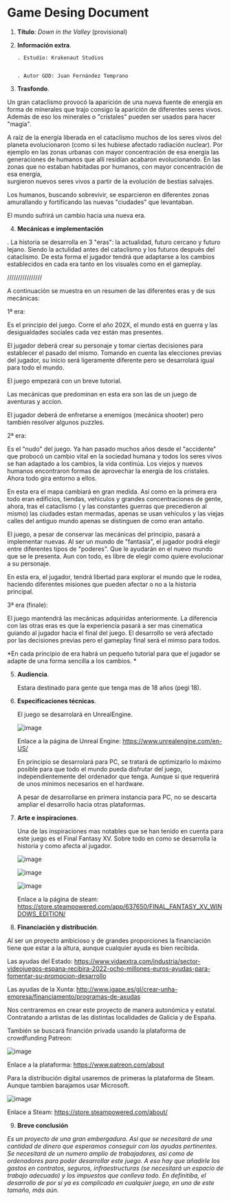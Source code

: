 Game Desing Document 
=============================
1. **Título**: _Down in the Valley_ (provisional)


2. **Información extra**.


       . Estudio: Krakenaut Studios


       . Autor GDD: Juan Fernández Temprano
       
       
3. **Trasfondo**.

 Un gran cataclismo provocó la aparición de una nueva fuente
 de energía en forma de minerales que trajo consigo la aparición
 de diferentes seres vivos. Además de eso los minerales
 o "cristales" pueden ser usados para hacer "magia".
 
 A raíz de la energía liberada en el cataclismo muchos
 de los seres vivos del planeta evolucionaron (como si les hubiese afectado radiación nuclear). 
 Por ejemplo en las zonas urbanas con mayor concentración de esa energía las generaciones de 
 humanos que allí residían acabaron evolucionando.
 En las zonas que no estaban habitadas por humanos, con mayor concentración de esa energía,  
 surgieron nuevos seres vivos a partir de la evolución de bestias salvajes.

 Los humanos, buscando sobrevivir, se esparcieron en diferentes zonas amurallando y fortificando 
 las nuevas "ciudades" que levantaban.

 El mundo sufrirá un cambio hacia una nueva era.



4. **Mecánicas e implementación**

 . La historia se desarrolla en 3 "eras": la actualidad, futuro cercano
 y futuro lejano. Siendo la actulidad antes del cataclismo y los futuros 
 después del cataclismo. De esta forma el jugador tendrá que adaptarse a los 
 cambios establecidos en cada era tanto en los visuales como en el gameplay. 
 
 ////////////////
 
 A continuación se muestra en un resumen de las diferentes eras y de sus mecánicas:
 
 1ª era: 
 
  Es el principio del juego. Corre el año 202X, el mundo está en guerra y las desigualdades 
  sociales cada vez están mas presentes. 
  
  El jugador deberá crear su personaje y tomar ciertas decisiones para establecer el pasado
  del mismo. 
  Tomando en cuenta las elecciones previas del jugador, su inicio será ligeramente diferente 
  pero se desarrolará igual para todo el mundo.
  
  El juego empezará con un breve tutorial.
  
  Las mecánicas que predominan en esta era son las de 
  un juego de aventuras y accíon.
  
  El jugador deberá de enfretarse a enemigos (mecánica shooter) pero también resolver algunos puzzles.
  
  
 2ª era:
 
 Es el "nudo" del juego. 
 Ya han pasado muchos años desde el "accidente" que probocó un cambio vital en la sociedad
 humana y todos los seres vivos se han adaptado a los cambios, la vida continúa. Los viejos
 y nuevos humanos encontraron formas de aprovechar la energia de los cristales. Ahora todo
 gira entorno a ellos. 
 
 En esta era el mapa cambiará en gran medida. Así como en la primera era todo eran edificios,
 tiendas, vehiculos y grandes concentraciones de gente, ahora, tras el cataclismo ( y las
 constantes guerras que precedieron al mismo) las ciudades estan mermadas, apenas se usan
 vehículos y las viejas calles del antiguo mundo apenas se distinguen de como eran antaño.
 
 El juego, a pesar de conservar las mecánicas del principio, pasará a implementar nuevas.
 Al ser un mundo de "fantasía", el jugador podrá elegir entre diferentes tipos de "poderes".
 Que le ayudarán en el nuevo mundo que se le presenta. Aun con todo, es libre de elegir
 como quiere evolucionar a su personaje. 
 
 En esta era, el jugador, tendrá libertad para explorar el mundo que le rodea, haciendo 
 diferentes misiones que pueden afectar o no a la historia principal. 
 
 
 3ª era (finale): 
 
  El juego mantendrá las mecánicas adquiridas anteriormente. La diferencia con las otras
  eras es que la experiencia pasará a ser mas cinematica guiando al jugador hacia el final
  del juego. El desarrollo se verá afectado por las decisiones previas pero el gameplay
  final será el mimso para todos. 

  
  *En cada principio de era habrá un pequeño tutorial para que el jugador se adapte de una 
  forma sencilla a los cambios. *
 
 
5. **Audiencia**.


   Estara destinado para gente que tenga mas de 18 años (pegi 18). 
   

6. **Especificaciones técnicas**. 

   El juego se desarrolará en UnrealEngine.
   
   ![image](https://user-images.githubusercontent.com/67064836/151707057-ccbc3432-1a33-43b6-85d8-e8e881b726ab.png)
   
   Enlace a la página de Unreal Engine: https://www.unrealengine.com/en-US/

   
   
   En principio se desarrolará para PC, se tratará de optimizarlo lo máximo 
   posible para que todo el mundo pueda disfrutar del juego, independientemente
   del ordenador que tenga. Aunque si que requerirá de unos mínimos necesarios 
   en el hardware. 
   
   
   A pesar de desarrollarse en primera instancia para PC, no se descarta ampliar
   el desarrollo hacia otras plataformas.
   
   
 7. **Arte e inspiraciones**.

    Una de las inspiraciones mas notables que se han tenido en cuenta para este juego
    es el Final Fantasy XV. Sobre todo en como se desarrolla la historia y como afecta
    al jugador. 
    
    ![image](https://user-images.githubusercontent.com/67064836/151706911-04946db9-d865-4e09-8302-d8bd22f22e64.png)
    
    ![image](https://user-images.githubusercontent.com/67064836/151706960-3c365446-720c-45ef-8988-cdf4267dfaa5.png)
    
    ![image](https://user-images.githubusercontent.com/67064836/151706968-2fff20dc-1346-4157-94d4-6722dcee0362.png)


    
    Enlace a la página de steam: https://store.steampowered.com/app/637650/FINAL_FANTASY_XV_WINDOWS_EDITION/
    
    
 8. **Financiación y distribución**.
 
  Al ser un proyecto ambicioso y de grandes proporciones la financiación tiene que estar a la altura, aunque cualquier 
  ayuda es bien recibida. 
  
  Las ayudas del Estado: https://www.vidaextra.com/industria/sector-videojuegos-espana-recibira-2022-ocho-millones-euros-ayudas-para-fomentar-su-promocion-desarrollo
  
  Las ayudas de la Xunta: http://www.igape.es/gl/crear-unha-empresa/financiamento/programas-de-axudas
  
  Nos centraremos en crear este proyecto de manera autonómica y estatal. Contratando a artistas de las distintas localidades de Galicia y de España. 
  
  También se buscará financión privada usando la plataforma de crowdfunding Patreon: 
  
  ![image](https://user-images.githubusercontent.com/67064836/151707503-7127d9de-d136-48e1-b75b-d0733f30803e.png)
  

  Enlace a la plataforma: https://www.patreon.com/about
  
  Para la distribución digital usaremos de primeras la plataforma de Steam. Aunque tambien barajamos usar Microsoft. 
  
  ![image](https://user-images.githubusercontent.com/67064836/151707756-c59b0996-54e6-4666-a238-778e92fb4967.png)
  
  Enlace a Steam: https://store.steampowered.com/about/
  
 
 
 
 
 9. **Breve conclusión** 
 
  *Es un proyecto de una gran embergadura. Asi que se necesitará de una cantidad de dinero que esperamos conseguir con las ayudas pertinentes.
   Se necesitará de un numero amplio de trabajadores, asi como de ordenadores para poder desarrollar este juego. A eso hay que añadirle los 
   gastos en contratos, seguros, infraestructuras (se necesitará un espacio de trabajo adecuado) y los impuestos que conlleva todo. 
   En definitiba, el desarrollo de por si ya es complicado en cualquier juego, en uno de este tamaño, más aún.*

  

  
  

   
    
    

   





